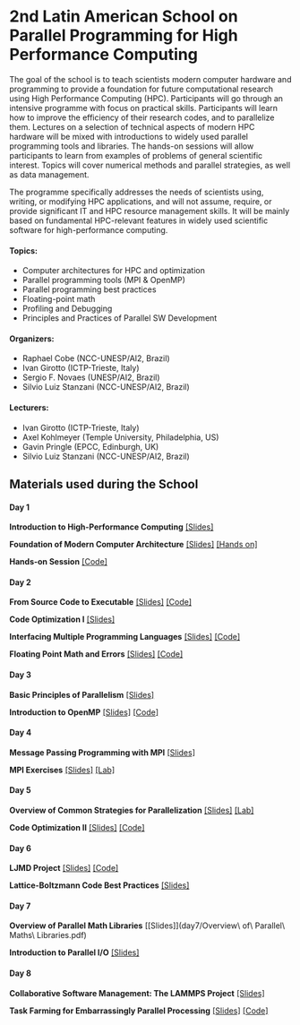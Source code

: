 # 2nd Latin American School on Parallel Programming for High Performance Computing

The goal of the school is to teach scientists modern computer hardware and programming to provide a foundation for future computational research using High Performance Computing (HPC). Participants will go through an intensive programme with focus on practical skills.
Participants will learn how to improve the efficiency of their research codes, and to parallelize them. Lectures on a selection of technical aspects of modern HPC hardware will be mixed with introductions to widely used parallel programming tools and libraries. The hands-on sessions will allow participants to learn from examples of problems of general scientific interest. Topics will cover numerical methods and parallel strategies, as well as data management.

The programme specifically addresses the needs of scientists using, writing, or modifying HPC applications, and will not assume, require, or provide significant IT and HPC resource management skills. It will be mainly based on fundamental HPC-relevant features in widely used scientific software for high-performance computing.


#### Topics:

* Computer architectures for HPC and optimization
* Parallel programming tools (MPI & OpenMP)
* Parallel programming best practices
* Floating-point math
* Profiling and Debugging
* Principles and Practices of Parallel SW Development

#### Organizers:

* Raphael Cobe (NCC-UNESP/AI2, Brazil)
* Ivan Girotto (ICTP-Trieste, Italy)
* Sergio F. Novaes (UNESP/AI2, Brazil)
* Silvio Luiz Stanzani (NCC-UNESP/AI2, Brazil)

#### Lecturers:

* Ivan Girotto (ICTP-Trieste, Italy)
* Axel Kohlmeyer (Temple University, Philadelphia, US)
* Gavin Pringle (EPCC, Edinburgh, UK)
* Silvio Luiz Stanzani (NCC-UNESP/AI2, Brazil)

## Materials used during the School

#### Day 1

**Introduction to High-Performance Computing** [[Slides]](day1/hpc-intro.pdf)

**Foundation of Modern Computer Architecture** [[Slides]](day1/Foundation-of-Modern-Computer-Architecture.pdf) [[Hands on]](https://github.com/silviostanzani/ICTP-HPC/tree/master/Foundation-of-Modern-Computer-Architecture)

**Hands-on Session** [[Code]](day1/hands-on)

#### Day 2

**From Source Code to Executable** [[Slides]](day2/compile-link-make.pdf) [[Code]](day2/compiling)

**Code Optimization I** [[Slides]](day2/IG-Optimization-1.pdf)

**Interfacing Multiple Programming Languages** [[Slides]](day2/multi-language.pdf) [[Code]](day2/multi-language) 

**Floating Point Math and Errors** [[Slides]](day2/floating-point) [[Code]](day2/floating-point-code/)

#### Day 3

**Basic Principles of Parallelism** [[Slides]](day3/Basic_Principles_of_Parallelism.pdf)

**Introduction to OpenMP** [[Slides]](day3/introduction-to-openmp.pdf) [[Code]](day3/introduction-to-openmp/)

#### Day 4

**Message Passing Programming with MPI** [[Slides]](day4/MPI.pdf)

**MPI Exercises** [[Slides]](day4/mpi_exercises.pdf) [[Lab]](day4/lab/)


#### Day 5

**Overview of Common Strategies for Parallelization** [[Slides]](day5/IG-HPC.pdf) [[Lab]](day5/lab)

**Code Optimization II** [[Slides]](day5/optimizing-apps.pdf) [[Code]](day5/lammps-opt)


#### Day 6

**LJMD Project** [[Slides]](day6/ljmd-case-study.pdf) [[Code]](ljmd-project/)

**Lattice-Boltzmann Code Best Practices** [[Slides]](day6/IG-LBM.pdf)


#### Day 7

**Overview of Parallel Math Libraries** [[Slides]](day7/Overview\ of\ Parallel\ Maths\ Libraries.pdf)

**Introduction to Parallel I/O** [[Slides]](day7/IG-IO.pdf)


#### Day 8

**Collaborative Software Management: The LAMMPS Project** [[Slides]](day8/lammps-management.pdf)

**Task Farming for Embarrassingly Parallel Processing** [[Slides]](day8/TaskFarming.pdf) [[Code]](day8/task_farming.tar.gz)

